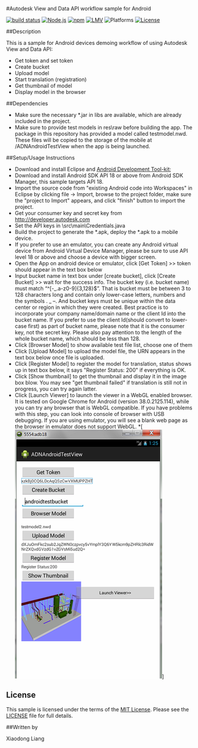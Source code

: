 #Autodesk View and Data API workflow sample for Android

[![build status](https://api.travis-ci.org/cyrillef/extract-view.and.data.api.png)](https://travis-ci.org/cyrillef/extract-view.and.data.api)
[![Node.js](https://img.shields.io/badge/Node.js-0.12.4-blue.svg)](https://nodejs.org/)
[![npm](https://img.shields.io/badge/npm-2.10.1-blue.svg)](https://www.npmjs.com/)
[![LMV](https://img.shields.io/badge/View%20%26%20Data%20API-v1.2.23-green.svg)](http://developer-autodesk.github.io/)
![Platforms](https://img.shields.io/badge/platform-windows%20%7C%20osx%20%7C%20linux-lightgray.svg)
[![License](http://img.shields.io/:license-mit-blue.svg)](http://opensource.org/licenses/MIT)

##Description

This is a sample for Android devices demoing workflow of using Autodesk View and Data API:

* Get token and set token
* Create bucket
* Upload model
* Start translation (registration)
* Get thumbnail of model
* Display model in the browser

##Dependencies

* Make sure the necessary *.jar in libs are available, which are already included in the project.
* Make sure to provide test models in res\raw before building the app. The package in this repository has provided a model called testmodel.nwd. These files will be copied to the storage of the mobile at <SD card root>/ADNAndroidTestView when the app is being launched. 

##Setup/Usage Instructions

* Download and install Eclipse and [Android Development Tool-kit](http://developer.android.com/sdk/installing/installing-adt.html#Configure);
* Download and install Android SDK API 18 or above from Android SDK Manager, this sample targets API 18.
* Import the source code from "existing Android code into Workspaces" in Eclipse by clicking file -> Import, browse to the project folder, make sure the "project to Import" appears, and click "finish" button to import the project. 
* Get your consumer key and secret key from http://developer.autodesk.com
* Set the API keys in \src\main\Credentials.java
* Build the project to generate the *.apk, deploy the *.apk to a mobile device. 
* If you prefer to use an emulator, you can create any Android virtual device from Android Virtual Device Manager, please be sure to use API level 18 or above and choose a device with bigger screen.
* Open the App on android device or emulator, click [Get Token] >> token should appear in the text box below
* Input bucket name in text box under [create bucket], click [Create Bucket] >> wait for the success info. The bucket key (i.e. bucket name) must match “^[-_.a-z0-9]{3,128}$”. That is bucket must be between 3 to 128 characters long and contain only lower-case letters, numbers and the symbols . _ –.  And bucket keys must be unique within the data center or region in which they were created. Best practice is to incorporate your company name/domain name or the client Id into the bucket name. If you prefer to use the client Id(should convert to lower-case first) as part of bucket name, please note that it is the consumer key, not the secret key.  Please also pay attention to the length of the whole bucket name, which should be less than 128.
* Click [Browser Model] to show available test file list, choose one of them
* Click [Upload Model] to upload the model file, the URN appears in the text box below once file is uploaded.
* Click [Register Model] to register the model for translation, status shows up in text box below, it says "Register Status: 200" if everything is OK.
* Click [Show thumbnail] to get the thumbnail and display it in the image box blow. You may see "get thumbnail failed" if translation is still not in progress, you can try again latter. 
* Click [Launch Viewer] to launch the viewer in a WebGL enabled browser. It is tested on Google Chrome for Android (version 38.0.2125.114), while you can try any browser that is WebGL compatible. If you have problems with this step, you can look into console of browser with USB debugging. If you are using emulator, you will see a blank web page as the browser in emulator does not support WebGL.
*[![](ADNAndroidSample/assets/androiddemo.png)]
 
## License

This sample is licensed under the terms of the [MIT License](http://opensource.org/licenses/MIT). Please see the [LICENSE](LICENSE) file for full details.

##Written by 

Xiaodong Liang

